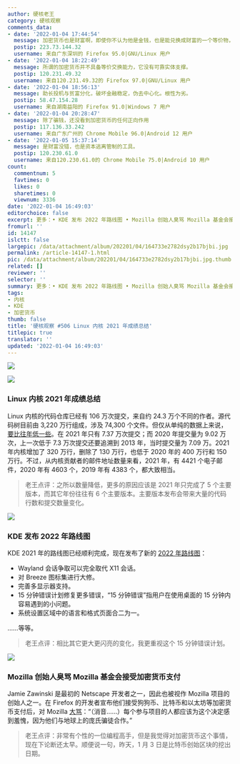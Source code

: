 ```yaml
---
author: 硬核老王
category: 硬核观察
comments_data:
- date: '2022-01-04 17:44:54'
  message: 加密货币也是财富啊，即使你不认为他是金钱，也是能兑换成财富的一个等价物，无可厚非
  postip: 223.73.144.32
  username: 来自广东深圳的 Firefox 95.0|GNU/Linux 用户
- date: '2022-01-04 18:22:49'
  message: 所谓的加密货币并不具备等价交换能力，它没有可靠实体支撑。
  postip: 120.231.49.32
  username: 来自120.231.49.32的 Firefox 97.0|GNU/Linux 用户
- date: '2022-01-04 18:56:13'
  message: 助长投机与贫富分化，破坏金融稳定，伪去中心化。根性为劣。
  postip: 58.47.154.28
  username: 来自湖南益阳的 Firefox 91.0|Windows 7 用户
- date: '2022-01-04 20:28:47'
  message: 除了骗钱，还没看到加密货币的任何正向作用
  postip: 117.136.33.242
  username: 来自广东广州的 Chrome Mobile 96.0|Android 12 用户
- date: '2022-01-05 15:37:14'
  message: 是财富没错，也是资本逃离管制的工具。
  postip: 120.230.61.0
  username: 来自120.230.61.0的 Chrome Mobile 75.0|Android 10 用户
count:
  commentnum: 5
  favtimes: 0
  likes: 0
  sharetimes: 0
  viewnum: 3336
date: '2022-01-04 16:49:03'
editorchoice: false
excerpt: 更多：• KDE 发布 2022 年路线图 • Mozilla 创始人臭骂 Mozilla 基金会接受加密货币支付
fromurl: ''
id: 14147
islctt: false
largepic: /data/attachment/album/202201/04/164733e2782dsy2b17bjbi.jpg
permalink: /article-14147-1.html
pic: /data/attachment/album/202201/04/164733e2782dsy2b17bjbi.jpg.thumb.jpg
related: []
reviewer: ''
selector: ''
summary: 更多：• KDE 发布 2022 年路线图 • Mozilla 创始人臭骂 Mozilla 基金会接受加密货币支付
tags:
- 内核
- KDE
- 加密货币
thumb: false
title: '硬核观察 #506 Linux 内核 2021 年成绩总结'
titlepic: true
translator: ''
updated: '2022-01-04 16:49:03'
---
```


![](/data/attachment/album/202201/04/164733e2782dsy2b17bjbi.jpg)


![](/data/attachment/album/202201/04/164742a9h5ph6d95jhiph1.jpg)


### Linux 内核 2021 年成绩总结


Linux 内核的代码仓库已经有 106 万次提交，来自约 24.3 万个不同的作者。源代码树目前由 3,220 万行组成，涉及 74,300 个文件。但仅从单纯的数据上来说，[要比往年低一些](https://www.phoronix.com/scan.php?page=news_item&px=Linux-Kernel-2021-Highlights)。在 2021 年只有 7.37 万次提交；而 2020 年提交量为 9.02 万次，上一次低于 7.3 万次提交还要追溯到 2013 年，当时提交量为 7.09 万。2021 年内核增加了 320 万行，删除了 130 万行，也低于 2020 年的 400 万行和 150 万行。不过，从内核贡献者的邮件地址数量来看，2021 年，有 4421 个电子邮件，2020 年有 4603 个，2019 年有 4383 个，都大致相当。



> 
> 老王点评：之所以数量降低，更多的原因应该是 2021 年只完成了 5 个主要版本，而其它年份往往有 6 个主要版本。主要版本发布会带来大量的代码行数和提交数量变化。
> 
> 
> 


![](/data/attachment/album/202201/04/164751rudjlhg305kzru3u.jpg)


### KDE 发布 2022 年路线图


KDE 2021 年的路线图已经顺利完成，现在发布了新的 [2022 年路线图](https://pointieststick.com/2022/01/03/kde-roadmap-for-2022/)：


* Wayland 会话争取可以完全取代 X11 会话。
* 对 Breeze 图标集进行大修。
* 完善多显示器支持。
* 15 分钟错误计划修复更多错误，“15 分钟错误”指用户在使用桌面的 15 分钟内容易遇到的小问题。
* 系统设置区域中的语言和格式页面合二为一。


……等等。



> 
> 老王点评：相比其它更大更闪亮的变化，我更重视这个 15 分钟错误计划。
> 
> 
> 


![](/data/attachment/album/202201/04/164838dg68581jygyykyx5.jpg)


### Mozilla 创始人臭骂 Mozilla 基金会接受加密货币支付


Jamie Zawinski 是最初的 Netscape 开发者之一，因此也被视作 Mozilla 项目的创始人之一。在 Firefox 的开发者宣布他们接受狗狗币、比特币和以太坊等加密货币支付后，对 Mozilla [大骂](https://mobile.twitter.com/jwz/status/1478022085737803776)：“（消音……）每个参与项目的人都应该为这个决定感到羞愧，因为他们与地球上的庞氏骗徒合作。”



> 
> 老王点评：非常有个性的一位编程高手，但是我觉得对加密货币这个事情，现在下论断还太早。顺便说一句，昨天，1 月 3 日是比特币创始区块的挖出日期。
> 
> 
>